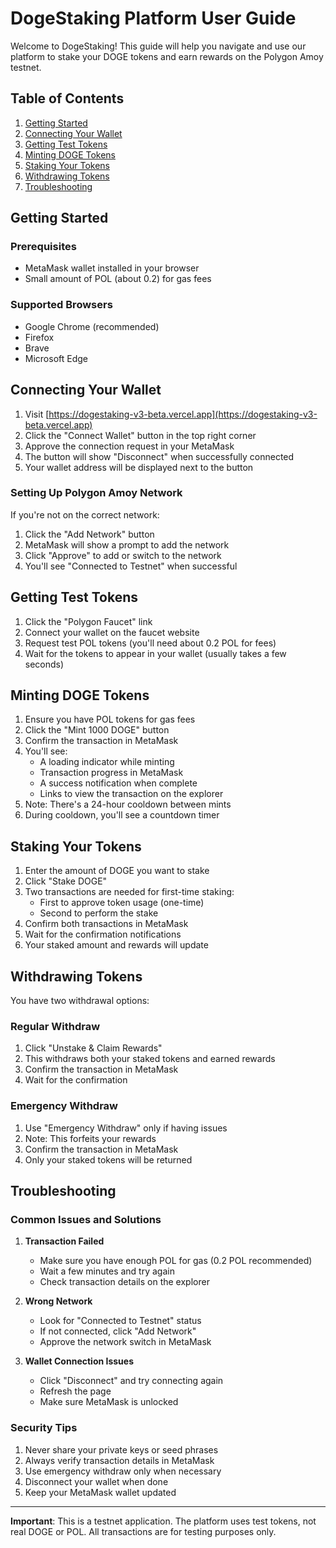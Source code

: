 # DogeStaking Platform User Guide

Welcome to DogeStaking! This guide will help you navigate and use our platform to stake your DOGE tokens and earn rewards on the Polygon Amoy testnet.

## Table of Contents
1. [Getting Started](#getting-started)
2. [Connecting Your Wallet](#connecting-your-wallet)
3. [Getting Test Tokens](#getting-test-tokens)
4. [Minting DOGE Tokens](#minting-doge-tokens)
5. [Staking Your Tokens](#staking-your-tokens)
6. [Withdrawing Tokens](#withdrawing-tokens)
7. [Troubleshooting](#troubleshooting)

## Getting Started

### Prerequisites
- MetaMask wallet installed in your browser
- Small amount of POL (about 0.2) for gas fees

### Supported Browsers
- Google Chrome (recommended)
- Firefox
- Brave
- Microsoft Edge

## Connecting Your Wallet

1. Visit [https://dogestaking-v3-beta.vercel.app](https://dogestaking-v3-beta.vercel.app)
2. Click the "Connect Wallet" button in the top right corner
3. Approve the connection request in your MetaMask
4. The button will show "Disconnect" when successfully connected
5. Your wallet address will be displayed next to the button

### Setting Up Polygon Amoy Network

If you're not on the correct network:
1. Click the "Add Network" button
2. MetaMask will show a prompt to add the network
3. Click "Approve" to add or switch to the network
4. You'll see "Connected to Testnet" when successful

## Getting Test Tokens

1. Click the "Polygon Faucet" link
2. Connect your wallet on the faucet website
3. Request test POL tokens (you'll need about 0.2 POL for fees)
4. Wait for the tokens to appear in your wallet (usually takes a few seconds)

## Minting DOGE Tokens

1. Ensure you have POL tokens for gas fees
2. Click the "Mint 1000 DOGE" button
3. Confirm the transaction in MetaMask
4. You'll see:
   - A loading indicator while minting
   - Transaction progress in MetaMask
   - A success notification when complete
   - Links to view the transaction on the explorer
5. Note: There's a 24-hour cooldown between mints
6. During cooldown, you'll see a countdown timer

## Staking Your Tokens

1. Enter the amount of DOGE you want to stake
2. Click "Stake DOGE"
3. Two transactions are needed for first-time staking:
   - First to approve token usage (one-time)
   - Second to perform the stake
4. Confirm both transactions in MetaMask
5. Wait for the confirmation notifications
6. Your staked amount and rewards will update

## Withdrawing Tokens

You have two withdrawal options:

### Regular Withdraw
1. Click "Unstake & Claim Rewards"
2. This withdraws both your staked tokens and earned rewards
3. Confirm the transaction in MetaMask
4. Wait for the confirmation

### Emergency Withdraw
1. Use "Emergency Withdraw" only if having issues
2. Note: This forfeits your rewards
3. Confirm the transaction in MetaMask
4. Only your staked tokens will be returned

## Troubleshooting

### Common Issues and Solutions

1. **Transaction Failed**
   - Make sure you have enough POL for gas (0.2 POL recommended)
   - Wait a few minutes and try again
   - Check transaction details on the explorer

2. **Wrong Network**
   - Look for "Connected to Testnet" status
   - If not connected, click "Add Network"
   - Approve the network switch in MetaMask

3. **Wallet Connection Issues**
   - Click "Disconnect" and try connecting again
   - Refresh the page
   - Make sure MetaMask is unlocked

### Security Tips

1. Never share your private keys or seed phrases
2. Always verify transaction details in MetaMask
3. Use emergency withdraw only when necessary
4. Disconnect your wallet when done
5. Keep your MetaMask wallet updated

---

**Important**: This is a testnet application. The platform uses test tokens, not real DOGE or POL. All transactions are for testing purposes only.
